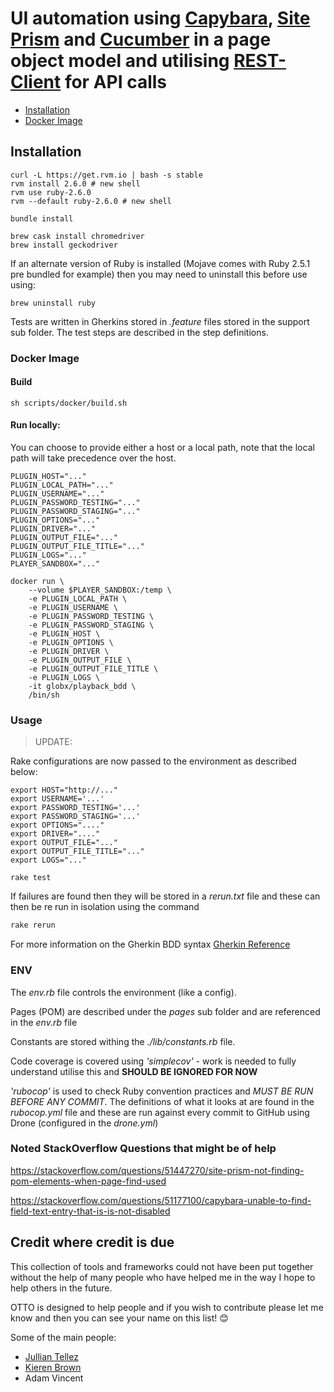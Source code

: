 # UI automation using [Capybara](https://github.com/teamcapybara/capybara), [Site Prism](https://github.com/natritmeyer/site_prism) and [Cucumber](https://github.com/cucumber) in a page object model and utilising [REST-Client](https://github.com/rest-client/rest-client) for API calls

- [Installation](#installation)
- [Docker Image](#docker-image)

## Installation

```
curl -L https://get.rvm.io | bash -s stable
rvm install 2.6.0 # new shell
rvm use ruby-2.6.0
rvm --default ruby-2.6.0 # new shell

bundle install

brew cask install chromedriver
brew install geckodriver
```

If an alternate version of Ruby is installed (Mojave comes with Ruby 2.5.1 pre bundled for example) then you may need to uninstall this before use using:

```
brew uninstall ruby
```

Tests are written in Gherkins stored in _.feature_ files stored in the support sub folder. The test steps are described in the step definitions.

### Docker Image
#### Build
```
sh scripts/docker/build.sh
```

#### Run locally:
You can choose to provide either a host or a local path, note that the local path will take
precedence over the host.

```
PLUGIN_HOST="..."
PLUGIN_LOCAL_PATH="..."
PLUGIN_USERNAME="..."
PLUGIN_PASSWORD_TESTING="..."
PLUGIN_PASSWORD_STAGING="..."
PLUGIN_OPTIONS="..."
PLUGIN_DRIVER="..."
PLUGIN_OUTPUT_FILE="..."
PLUGIN_OUTPUT_FILE_TITLE="..."
PLUGIN_LOGS="..."
PLAYER_SANDBOX="..."

docker run \
    --volume $PLAYER_SANDBOX:/temp \
    -e PLUGIN_LOCAL_PATH \
    -e PLUGIN_USERNAME \
    -e PLUGIN_PASSWORD_TESTING \
    -e PLUGIN_PASSWORD_STAGING \
    -e PLUGIN_HOST \
    -e PLUGIN_OPTIONS \
    -e PLUGIN_DRIVER \
    -e PLUGIN_OUTPUT_FILE \
    -e PLUGIN_OUTPUT_FILE_TITLE \
    -e PLUGIN_LOGS \
    -it globx/playback_bdd \
    /bin/sh

```

### Usage

> UPDATE:

Rake configurations are now passed to the environment as described below:

```
export HOST="http://..."
export USERNAME='...'
export PASSWORD_TESTING='...'
export PASSWORD_STAGING='...'
export OPTIONS="...."
export DRIVER="...."
export OUTPUT_FILE="..."
export OUTPUT_FILE_TITLE="..."
export LOGS="..."

rake test
```

If failures are found then they will be stored in a _rerun.txt_ file and these can then be re run in isolation using the command 

```ruby
rake rerun
```

For more information on the Gherkin BDD syntax [Gherkin Reference](https://docs.cucumber.io/gherkin/reference/#step-arguments)

### ENV
The _env.rb_ file controls the environment (like a config).

Pages (POM) are described under the _pages_ sub folder and are referenced in the _env.rb_ file

Constants are stored withing the _./lib/constants.rb_ file.

Code coverage is covered using _'simplecov'_ - work is needed to fully understand utilise this and **SHOULD BE IGNORED FOR NOW**

_'rubocop'_ is used to check Ruby convention practices and *MUST BE RUN BEFORE ANY COMMIT*. The definitions of what it looks at are found in the _rubocop.yml_ file and these are run against every commit to GitHub using Drone (configured in the _drone.yml_)

### Noted StackOverflow Questions that might be of help

https://stackoverflow.com/questions/51447270/site-prism-not-finding-pom-elements-when-page-find-used

https://stackoverflow.com/questions/51177100/capybara-unable-to-find-field-text-entry-that-is-is-not-disabled

## Credit where credit is due

This collection of tools and frameworks could not have been put together without the help of many people who have helped me in the way I hope to help others in the future.

OTTO is designed to help people and if you wish to contribute please let me know and then you can see your name on this list! :blush:

Some of the main people:

* [Jullian Tellez](https://github.com/juliantellez)
* [Kieren Brown](https://github.com/kj-brown)
* Adam Vincent